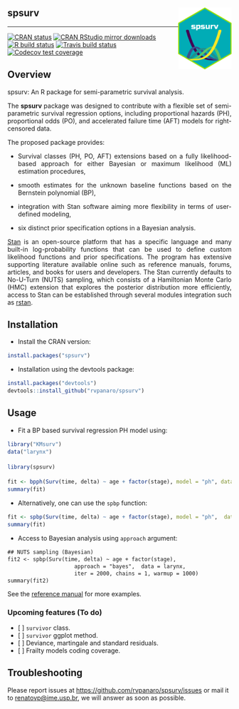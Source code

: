 ## spsurv <a href='https://rvpanaro.github.io/spsurv'><img src='https://raw.githubusercontent.com/rvpanaro/spsurv/master/inst/figures/logo.png' align="right" height="139" /></a>

---

[![CRAN status](https://www.r-pkg.org/badges/version/spsurv)](https://cran.r-project.org/package=spsurv)
[![CRAN RStudio mirror downloads](http://cranlogs.r-pkg.org/badges/spsurv)](http://www.r-pkg.org/pkg/spsurv)
[![R build status](https://github.com/rvpanaro/spsurv/workflows/R-CMD-check/badge.svg)](https://github.com/rvpanaro/spsurv/actions)
[![Travis build status](https://travis-ci.org/rvpanaro/spsurv.svg?branch=master)](https://travis-ci.org/rvpanaro/spsurv)
[![Codecov test coverage](https://codecov.io/gh/rvpanaro/spsurv/branch/master/graph/badge.svg)](https://codecov.io/gh/rvpanaro/spsurv?branch=master)

## Overview
<div style="text-align: justify">
spsurv: An R package for semi-parametric survival analysis.

The **spsurv** package was designed to contribute with a flexible set of semi-parametric survival regression options, including proportional hazards (PH), proportional odds (PO), and accelerated failure time (AFT) models for right-censored data.

The proposed package provides:

- Survival classes (PH, PO, AFT) extensions based on a fully likelihood-based approach for either Bayesian or maximum likelihood (ML) estimation procedures,

- smooth estimates for the unknown baseline functions based on the Bernstein polynomial (BP),

-  integration with Stan software aiming more flexibility in terms of user-defined modeling,

- six distinct prior specification options in a Bayesian analysis.

[Stan](https://mc-stan.org) is an open-source platform that has a specific language and many built-in log-probability functions that can be used to define custom likelihood functions and prior
specifications. The program has extensive supporting literature
available online such as reference manuals, forums, articles, and books for users and developers. The Stan currently defaults to No-U-Turn (NUTS) sampling, which consists of a Hamiltonian Monte Carlo (HMC) extension that explores the posterior distribution more efficiently, access to Stan can be established through several modules integration such as [rstan](https://mc-stan.org/users/interfaces/rstan). </div>

## Installation

- Install the CRAN version:
```r
install.packages("spsurv")
```

- Installation using the devtools package:

```r
install.packages("devtools")
devtools::install_github("rvpanaro/spsurv")
```

## Usage 

- Fit a BP based survival regression PH model using:

```r
library("KMsurv")
data("larynx")

library(spsurv)

fit <- bpph(Surv(time, delta) ~ age + factor(stage), model = "ph", data = larynx)
summary(fit)      
```

- Alternatively, one can use the `spbp` function:

```r
fit <- spbp(Surv(time, delta) ~ age + factor(stage), model = "ph",  data = larynx)
summary(fit)      
```
- Access to Bayesian analysis using `approach` argument:

```
## NUTS sampling (Bayesian)
fit2 <- spbp(Surv(time, delta) ~ age + factor(stage),
                     approach = "bayes",  data = larynx,
                     iter = 2000, chains = 1, warmup = 1000)
summary(fit2)
```

See the [reference manual](https://rvpanaro.github.io/spsurv/reference/index.html) for more examples.

### Upcoming features (To do)

- \[ \]  `survivor` class.
- \[ \]  `survivor` ggplot method.
- \[ \]  Deviance, martingale and standard residuals.
- \[ \]  Frailty models coding coverage.

## Troubleshooting

Please report issues at https://github.com/rvpanaro/spsurv/issues or mail it to [renatovp@ime.usp.br](mailto:lunde@adobe.com?subject=[GitHub]%20spsurv%20issue%20found), we will answer as soon as possible.


